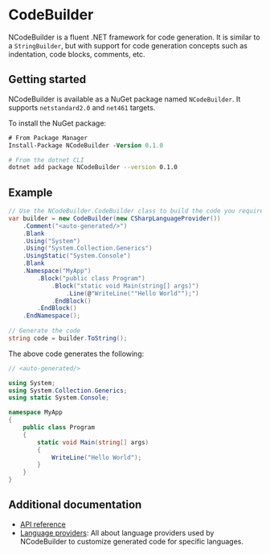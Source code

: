 # CodeBuilder
NCodeBuilder is a fluent .NET framework for code generation. It is similar to a `StringBuilder`, but with support for code generation concepts such as indentation, code blocks, comments, etc.

## Getting started
NCodeBuilder is available as a NuGet package named `NCodeBuilder`. It supports `netstandard2.0` and `net461` targets.

To install the NuGet package:

```ps
# From Package Manager
Install-Package NCodeBuilder -Version 0.1.0
```

```sh
# From the dotnet CLI
dotnet add package NCodeBuilder --version 0.1.0
```

## Example
```cs
// Use the NCodeBuilder.CodeBuilder class to build the code you require.
var builder = new CodeBuilder(new CSharpLanguageProvider())
    .Comment("<auto-generated/>")
    .Blank
    .Using("System")
    .Using("System.Collection.Generics")
    .UsingStatic("System.Console")
    .Blank
    .Namespace("MyApp")
        .Block("public class Program")
            .Block("static void Main(string[] args)")
                .Line(@"WriteLine(""Hello World"");")
            .EndBlock()
        .EndBlock()
    .EndNamespace();
    
// Generate the code
string code = builder.ToString();
```

The above code generates the following:
```cs
// <auto-generated/>

using System;
using System.Collection.Generics;
using static System.Console;

namespace MyApp
{
    public class Program
    {
        static void Main(string[] args)
        {
            WriteLine("Hello World");
        }
    }
}
```

## Additional documentation
* [API reference](./.docs/index.md)
* [Language providers](https://github.com/JeevanJames/CodeBuilder/wiki/Language-providers): All about language providers used by NCodeBuilder to customize generated code for specific languages.
